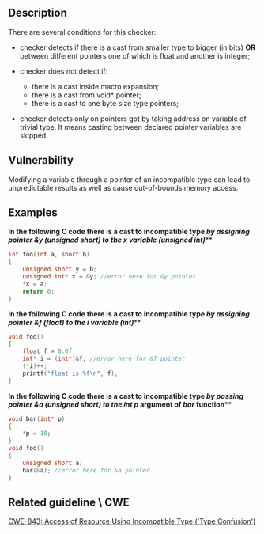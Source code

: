 ## Description
There are several conditions for this checker:



* checker detects if there is a cast from smaller type to bigger (in bits) **OR** between different pointers one of which is float and another is integer;
* checker does not detect if:
	
	+ there is a cast inside macro expansion;
	+ there is a cast from void* pointer;
	+ there is a cast to one byte size type pointers;
* checker detects only on pointers got by taking address on variable of trivial type. It means casting between declared pointer variables are skipped.

## Vulnerability
Modifying a variable through a pointer of an incompatible type can lead to unpredictable results as well as cause out-of-bounds memory access.

## Examples
**In the following C code there is a cast to incompatible type **by assigning pointer *&y* (unsigned short*) to the *x* variable (**unsigned int*)******




```cpp
int foo(int a, short b)
{
    unsigned short y = b;
    unsigned int* x = &y; //error here for &y pointer
    *x = a;
    return 0;
}
```


****In the following C code there is a cast to incompatible type **by assigning pointer *&f* (float*) to the *i* variable (**int*)********




```cpp
void foo()
{
    float f = 0.0f;
    int* i = (int*)&f; //error here for &f pointer
    (*i)++;
    printf("float is %f\n", f);
}
```


******In the following C code there is a cast to incompatible type **by passing pointer *&a* (unsigned short*) to the int* *p* argument of *bar* function********




```cpp
void bar(int* p)
{
    *p = 10;
}
void foo()
{
    unsigned short a;
    bar(&a); //error here for &a pointer
}
```

## Related guideline \ CWE
[CWE-843: Access of Resource Using Incompatible Type ('Type Confusion')](https://cwe.mitre.org/data/definitions/843.md)
